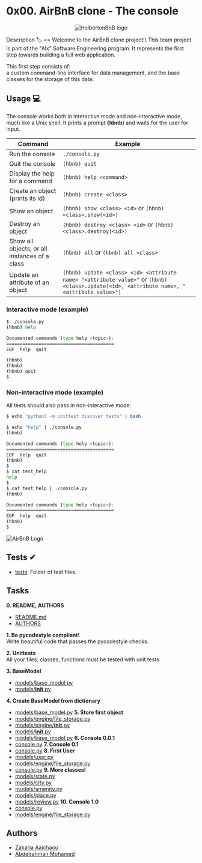 
0x00. AirBnB clone - The console
=
<p align="center">
  <img src="https://github.com/Adeniyii/AirBnB_clone/blob/main/assets/hbnb_logo.png" alt="HolbertonBnB logo">
</p>
Description 🏷
==
Welcome to the AirBnB clone project!\
This team project is part of the "Alx" Software Engineering program.
It represents the first step towards building a full web application.

This first step consists of:\
a custom command-line interface for data management,
and the base classes for the storage of this data.

## Usage 💻

The console works both in interactive mode and non-interactive mode, much like a Unix shell.
It prints a prompt **(hbnb)** and waits for the user for input.

Command | Example
------- | -------
Run the console | ```./console.py```
Quit the console | ```(hbnb) quit```
Display the help for a command | ```(hbnb) help <command>```
Create an object (prints its id)| ```(hbnb) create <class>```
Show an object | ```(hbnb) show <class> <id>``` or ```(hbnb) <class>.show(<id>)```
Destroy an object | ```(hbnb) destroy <class> <id>``` or ```(hbnb) <class>.destroy(<id>)```
Show all objects, or all instances of a class | ```(hbnb) all``` or ```(hbnb) all <class>```
Update an attribute of an object | ```(hbnb) update <class> <id> <attribute name> "<attribute value>"``` or ```(hbnb) <class>.update(<id>, <attribute name>, "<attribute value>")```

### Interactive mode (example)

```bash
$ ./console.py
(hbnb) help

Documented commands (type help <topic>):
========================================
EOF  help  quit

(hbnb)
(hbnb)
(hbnb) quit
$
```

### Non-interactive mode (example)
All tests should also pass in non-interactive mode:

```bash 
$ echo "python3 -m unittest discover tests" | bash
```


```bash
$ echo "help" | ./console.py
(hbnb)

Documented commands (type help <topic>):
========================================
EOF  help  quit
(hbnb)
$
$ cat test_help
help
$
$ cat test_help | ./console.py
(hbnb)

Documented commands (type help <topic>):
========================================
EOF  help  quit
(hbnb)
$
```
![AirBnB Logo](https://s3.amazonaws.com/alx-intranet.hbtn.io/uploads/medias/2018/6/815046647d23428a14ca.png?X-Amz-Algorithm=AWS4-HMAC-SHA256&X-Amz-Credential=AKIARDDGGGOUSBVO6H7D%2F20240109%2Fus-east-1%2Fs3%2Faws4_request&X-Amz-Date=20240109T145748Z&X-Amz-Expires=86400&X-Amz-SignedHeaders=host&X-Amz-Signature=6c3c1101c8a286007abe82a704fa21b3bc583036925fd3328b6fb5dde36b64eb)

## Tests ✔
* [tests](./tests): Folder of test files. 
## Tasks

**0. README, AUTHORS**
  * [README.md](https://github.com/Z-Sitawi/AirBnB_clone/blob/main/README.md) 
  * [AUTHORS](https://github.com/Z-Sitawi/AirBnB_clone/blob/main/AUTHORS)

**1. Be pycodestyle compliant!**\
Write beautiful code that passes the pycodestyle checks.

**2. Unittests**\
All your files, classes, functions must be tested with unit tests

**3. BaseModel**
  * [models/base_model.py]()
  * [models/__init__.py]()

**4. Create BaseModel from dictionary**
  * [models/base_model.py]()
**5. Store first object**
  * [models/engine/file_storage.py]() 
  * [models/engine/__init__.py]()
  * [models/__init__.py]()
  * [models/base_model.py]()
**6. Console 0.0.1**
  * [console.py]()
**7. Console 0.1**
  * [console.py]()
**8. First User**
  * [models/user.py]()
  * [models/engine/file_storage.py]()
  * [console.py]()
**9. More classes!**
  * [models/state.py]()
  * [models/city.py]()
  * [models/amenity.py]()
  * [models/place.py]()
  * [models/review.py]()
**10. Console 1.0**
  * [console.py]()
  * [models/engine/file_storage.py]()
## Authors

- [Zakaria Aaichaou](https://github.com/Z-Sitawi)
- [Abdelrahman Mohamed](https://github.com/hackerSa3edy)


